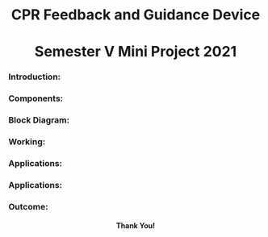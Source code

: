 <h1 align="center">CPR Feedback and Guidance Device</h1>
<h1 align="center">Semester V Mini Project 2021</h1>

<h3 align="left">Introduction:</h3>
<h4 align="left"> </h4>

<h3 align="left">Components:</h3>

<h3 align="left">Block Diagram:</h3>

<h3 align="left">Working:</h3>

<h3 align="left">Applications:</h3>

<h3 align="left">Applications:</h3>

<h3 align="left">Outcome:</h3>

<h4 align="center">Thank You!</h4> 
